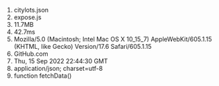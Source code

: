 1. citylots.json
2. expose.js
3. 11.7MB
4. 42.7ms
5.  Mozilla/5.0 (Macintosh; Intel Mac OS X 10_15_7) AppleWebKit/605.1.15 (KHTML, like Gecko) Version/17.6 Safari/605.1.15
6.  GitHub.com
7.  Thu, 15 Sep 2022 22:44:30 GMT
8.  application/json; charset=utf-8
9.  function fetchData()
